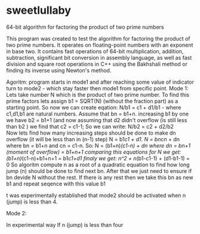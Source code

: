 # sweetlullaby
64-bit algorithm for factoring the product of two prime numbers

This program was created to test the algorithm for factoring the product of two prime numbers. 
It operates on floating-point numbers with an exponent in base two. 
It contains fast operations of 64-bit multiplication, addition, subtraction, significant bit conversion in assembly language, 
as well as fast division and square root operations in C++ using the Bakhshali method or finding its inverse using Newton's method.

Agoritm: program starts in mode1 and after reaching some value of indicator turn to mode2 - which stay faster then mode1 from specific point.
Mode 1:
Lets take number N which is the product of two prime number.
To find this prime factors lets assign b1 = SQRT(N) (without the fraction part) as a starting point.
So now we can create eqation:
N/b1 = c1 + d1/b1 - where c1,d1,b1 are natural numbers.
Assume that bn = b1+n.
increasing b1 by one we have b2 = b1+1 (and now assuming that d2 didn't overflow (is still less than b2 ) we find that c2 = c1-1;
So we can write:
N/b2 = c2 + d2/b2   
Now lets find how many increasing steps should be done to make dn overflow (it will be less than in (n-1)  step)
N = b1*c1 + d1. 
N = bn*cn + dn
where bn = b1+n and cn = c1-n.
So:
N = (b1+n)*(c1-n) + dn where dn = bn+1 (moment of overflow) = b1+n+1
comparing this equations for N we get:
(b1+n)*(c1-n)+b1+n+1 = b1*c1+d1
finaly we get:
n^2 + n*(b1-c1-1) + (d1-b1-1) = 0
So algoritm compute n as a root of a quadratic equation to find how long jump (n) should be done to find next bn.
After that we just need to ensure if bn devide N without the rest.
If there is any rest then we take this bn as new b1 and repeat seqence with this value b1

t was experimentally established that mode2 should be activated when n (jump) is less than 4.

Mode 2:

In experimental way If n (jump) is less than four 





